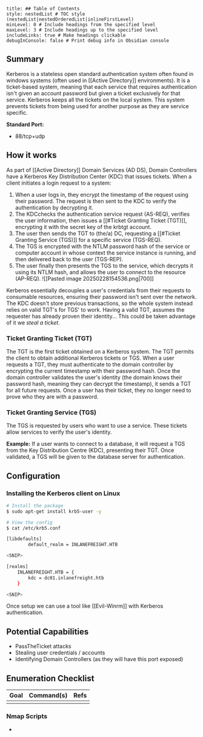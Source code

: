 ```table-of-contents
title: ## Table of Contents
style: nestedList # TOC style (nestedList|nestedOrderedList|inlineFirstLevel)
minLevel: 0 # Include headings from the specified level
maxLevel: 3 # Include headings up to the specified level
includeLinks: true # Make headings clickable
debugInConsole: false # Print debug info in Obsidian console
```

## Summary
Kerberos is a stateless open standard authentication system often found in windows systems (often used in [[Active Directory]] environments). It is a ticket-based system, meaning that each service that requires authentication isn't given an account password but given a ticket exclusively for that service. Kerberos keeps all the tickets on the local system. This system prevents tickets from being used for another purpose as they are service specific.

**Standard Port:** 
- 88/tcp+udp


## How it works
As part of [[Active Directory]] Domain Services (AD DS), Domain Controllers have a Kerberos Key Distribution Center (KDC) that issues tickets. When a client initiates a login request to a system:

1. When a user logs in, they encrypt the timestamp of the request using their password. The request is then sent to the KDC to verify the authentication by decrypting it.
2. The KDCchecks the authentication service request (AS-REQ), verifies the user information, then issues a [[#Ticket Granting Ticket (TGT)]], encrypting it with the secret key of the krbtgt account.
3. The user then sends the TGT to (the/a) DC, requesting a [[#Ticket Granting Service (TGS)]] for a specific service (TGS-REQ).
4. The TGS is encrypted with the NTLM password hash of the service or computer account in whose context the service instance is running, and then delivered back to the user (TGS-REP).
5. The user finally then presents the TGS to the service, which decrypts it using its NTLM hash, and allows the user to connect to the resource (AP-REQ).
![[Pasted image 20250228154536.png|700]]

Kerberos essentially decouples a user's credentials from their requests to consumable resources, ensuring their password isn't sent over the network. The KDC doesn't store previous transactions, so the whole system instead relies on valid TGT's for TGS' to work. Having a valid TGT, assumes the requester has already proven their identity... This could be taken advantage of it we *steal a ticket*.

### Ticket Granting Ticket (TGT)
The TGT is the first ticket obtained on a Kerberos system. The TGT permits the client to obtain additional Kerberos tickets or TGS.
When a user requests a TGT, they must authenticate to the domain controller by encrypting the current timestamp with their password hash. Once the domain controller validates the user's identity (the domain knows their password hash, meaning they can decrypt the timestamp), it sends a TGT for all future requests. Once a user has their ticket, they no longer need to prove who they are with a password.

### Ticket  Granting Service (TGS)
The TGS is requested by users who want to use a service. These tickets allow services to verify the user's identity. 

**Example:** If a user wants to connect to a database, it will request a TGS from the Key Distribution Centre (KDC), presenting their TGT. Once validated, a TGS will be given to the database server for authentication.

## Configuration
### Installing the Kerberos client on Linux
```bash
# Install the package
$ sudo apt-get install krb5-user -y

# View the config
$ cat /etc/krb5.conf

[libdefaults]
        default_realm = INLANEFREIGHT.HTB

<SNIP>

[realms]
    INLANEFREIGHT.HTB = {
        kdc = dc01.inlanefreight.htb
    }

<SNIP>
```
Once setup we can use a tool like [[Evil-Winrm]] with Kerberos authentication.

## Potential Capabilities
- PassTheTicket attacks
- Stealing user credentials / accounts
- Identifying Domain Controllers (as they will have this port exposed)

## Enumeration Checklist

| Goal | Command(s) | Refs |
| ---- | ---------- | ---- |
|      |            |      |
### Nmap Scripts
- 